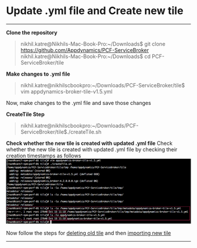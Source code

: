 Update .yml file and Create new tile
===================
----------

**Clone the repository**

> nikhil.katre@Nikhils-Mac-Book-Pro:~/Downloads$ git clone https://github.com/Appdynamics/PCF-ServiceBroker
> nikhil.katre@Nikhils-Mac-Book-Pro:~/Downloads$ cd PCF-ServiceBroker/tile

**Make changes to .yml file**

> nikhil.katre@nikhilscbookpro:~/Downloads/PCF-ServiceBroker/tile$ vim appdynamics-broker-tile-v1.5.yml 

Now, make changes to the .yml file and save those changes

**CreateTile Step**
> nikhil.katre@nikhilscbookpro:~/Downloads/PCF-ServiceBroker/tile$./createTile.sh

**Check whether the new tile is created with updated .yml file**
Check whether the new tile is created with updated .yml file by checking their creation timestamps as follows
![Steps to create tile](https://github.com/Appdynamics/PCF-ServiceBroker/blob/master/images/Update-.yml-file.png)

Now follow the steps for [deleting old tile](https://github.com/Appdynamics/PCF-ServiceBroker/blob/master/docs/DELETE_TILE.md) and then [importing new tile](https://github.com/Appdynamics/PCF-ServiceBroker/blob/master/docs/IMPORT_NEW_TILE.md)

----------
